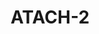 ---
title: ATACH-2
datePublished: "2016-09-15"
dateModified: "2023-01-06"
journal: New England Journal of Medicine
pmid: 27276234
doi: 10.1056/NEJMoa1603460
nctID: NCT01176565
nctLink: https://clinicaltrials.gov/ct2/show/NCT01176565
tags:
- Intracerebral Hemorrhage
- Blood Pressure
patientPopulation: Acute primary ICH with SBP 150-220 mmHg within 6 hours of symptom onset
intervention: Target SBP < 140 mmHg
comparison: Target SBP < 180 mmHg
outcome: 'Death or major disability at 90 days: modified Rankin score 3-6'

---